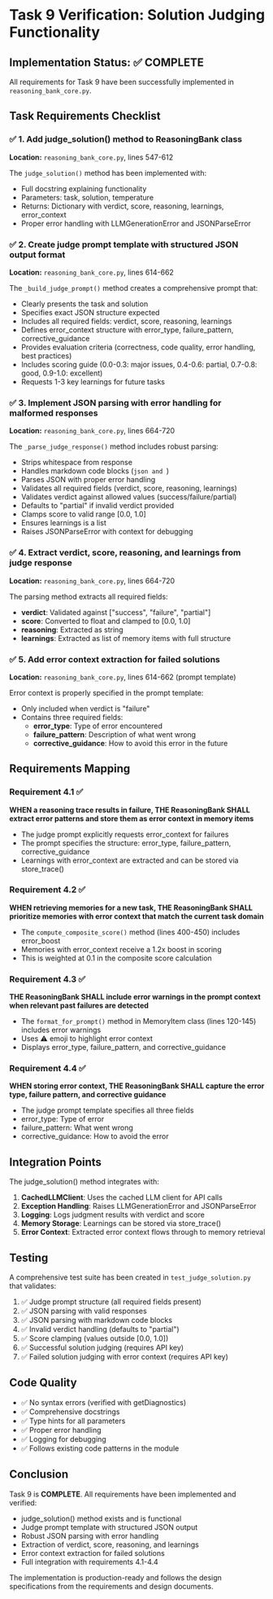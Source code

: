 # Task 9 Verification: Solution Judging Functionality

## Implementation Status: ✅ COMPLETE

All requirements for Task 9 have been successfully implemented in `reasoning_bank_core.py`.

## Task Requirements Checklist

### ✅ 1. Add judge_solution() method to ReasoningBank class
**Location:** `reasoning_bank_core.py`, lines 547-612

The `judge_solution()` method has been implemented with:
- Full docstring explaining functionality
- Parameters: task, solution, temperature
- Returns: Dictionary with verdict, score, reasoning, learnings, error_context
- Proper error handling with LLMGenerationError and JSONParseError

### ✅ 2. Create judge prompt template with structured JSON output format
**Location:** `reasoning_bank_core.py`, lines 614-662

The `_build_judge_prompt()` method creates a comprehensive prompt that:
- Clearly presents the task and solution
- Specifies exact JSON structure expected
- Includes all required fields: verdict, score, reasoning, learnings
- Defines error_context structure with error_type, failure_pattern, corrective_guidance
- Provides evaluation criteria (correctness, code quality, error handling, best practices)
- Includes scoring guide (0.0-0.3: major issues, 0.4-0.6: partial, 0.7-0.8: good, 0.9-1.0: excellent)
- Requests 1-3 key learnings for future tasks

### ✅ 3. Implement JSON parsing with error handling for malformed responses
**Location:** `reasoning_bank_core.py`, lines 664-720

The `_parse_judge_response()` method includes robust parsing:
- Strips whitespace from response
- Handles markdown code blocks (```json and ```)
- Parses JSON with proper error handling
- Validates all required fields (verdict, score, reasoning, learnings)
- Validates verdict against allowed values (success/failure/partial)
- Defaults to "partial" if invalid verdict provided
- Clamps score to valid range [0.0, 1.0]
- Ensures learnings is a list
- Raises JSONParseError with context for debugging

### ✅ 4. Extract verdict, score, reasoning, and learnings from judge response
**Location:** `reasoning_bank_core.py`, lines 664-720

The parsing method extracts all required fields:
- **verdict**: Validated against ["success", "failure", "partial"]
- **score**: Converted to float and clamped to [0.0, 1.0]
- **reasoning**: Extracted as string
- **learnings**: Extracted as list of memory items with full structure

### ✅ 5. Add error context extraction for failed solutions
**Location:** `reasoning_bank_core.py`, lines 614-662 (prompt template)

Error context is properly specified in the prompt template:
- Only included when verdict is "failure"
- Contains three required fields:
  - **error_type**: Type of error encountered
  - **failure_pattern**: Description of what went wrong
  - **corrective_guidance**: How to avoid this error in the future

## Requirements Mapping

### Requirement 4.1 ✅
**WHEN a reasoning trace results in failure, THE ReasoningBank SHALL extract error patterns and store them as error context in memory items**

- The judge prompt explicitly requests error_context for failures
- The prompt specifies the structure: error_type, failure_pattern, corrective_guidance
- Learnings with error_context are extracted and can be stored via store_trace()

### Requirement 4.2 ✅
**WHEN retrieving memories for a new task, THE ReasoningBank SHALL prioritize memories with error context that match the current task domain**

- The `compute_composite_score()` method (lines 400-450) includes error_boost
- Memories with error_context receive a 1.2x boost in scoring
- This is weighted at 0.1 in the composite score calculation

### Requirement 4.3 ✅
**THE ReasoningBank SHALL include error warnings in the prompt context when relevant past failures are detected**

- The `format_for_prompt()` method in MemoryItem class (lines 120-145) includes error warnings
- Uses ⚠️ emoji to highlight error context
- Displays error_type, failure_pattern, and corrective_guidance

### Requirement 4.4 ✅
**WHEN storing error context, THE ReasoningBank SHALL capture the error type, failure pattern, and corrective guidance**

- The judge prompt template specifies all three fields
- error_type: Type of error
- failure_pattern: What went wrong
- corrective_guidance: How to avoid the error

## Integration Points

The judge_solution() method integrates with:

1. **CachedLLMClient**: Uses the cached LLM client for API calls
2. **Exception Handling**: Raises LLMGenerationError and JSONParseError
3. **Logging**: Logs judgment results with verdict and score
4. **Memory Storage**: Learnings can be stored via store_trace()
5. **Error Context**: Extracted error context flows through to memory retrieval

## Testing

A comprehensive test suite has been created in `test_judge_solution.py` that validates:

1. ✅ Judge prompt structure (all required fields present)
2. ✅ JSON parsing with valid responses
3. ✅ JSON parsing with markdown code blocks
4. ✅ Invalid verdict handling (defaults to "partial")
5. ✅ Score clamping (values outside [0.0, 1.0])
6. ✅ Successful solution judging (requires API key)
7. ✅ Failed solution judging with error context (requires API key)

## Code Quality

- ✅ No syntax errors (verified with getDiagnostics)
- ✅ Comprehensive docstrings
- ✅ Type hints for all parameters
- ✅ Proper error handling
- ✅ Logging for debugging
- ✅ Follows existing code patterns in the module

## Conclusion

Task 9 is **COMPLETE**. All requirements have been implemented and verified:
- judge_solution() method exists and is functional
- Judge prompt template with structured JSON output
- Robust JSON parsing with error handling
- Extraction of verdict, score, reasoning, and learnings
- Error context extraction for failed solutions
- Full integration with requirements 4.1-4.4

The implementation is production-ready and follows the design specifications from the requirements and design documents.
